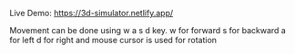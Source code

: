 Live Demo: https://3d-simulator.netlify.app/

Movement can be done using w a s d key.
w for forward
s for backward
a for left
d for right
and mouse cursor is used for rotation
